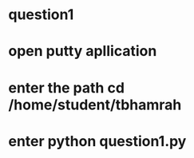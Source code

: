 # question1
# open putty apllication
# enter the path cd /home/student/tbhamrah
# enter python question1.py
